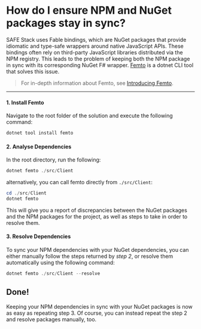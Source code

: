 # How do I ensure NPM and NuGet packages stay in sync?
SAFE Stack uses Fable bindings, which are NuGet packages that provide idiomatic and type-safe wrappers around native JavaScript APIs. These bindings often rely on third-party JavaScript libraries distributed via the NPM registry. This leads to the problem of keeping both the NPM package in sync with its corresponding NuGet F# wrapper. [Femto](https://github.com/Zaid-Ajaj/Femto) is a dotnet CLI tool that solves this issue.

> For in-depth information about Femto, see [Introducing Femto](https://fable.io/blog/2019/2019-06-29-Introducing-Femto.html).

---

#### 1. Install Femto
Navigate to the root folder of the solution and execute the following command:
```powershell
dotnet tool install femto
```

#### 2. Analyse Dependencies
In the root directory, run the following:
```powershell
dotnet femto ./src/Client
```

alternatively, you can call femto directly from `./src/Client`:

```powershell
cd ./src/Client
dotnet femto
```

This will give you a report of discrepancies between the NuGet packages and the NPM packages for the project, as well as steps to take in order to resolve them.

#### 3. Resolve Dependencies
To sync your NPM dependencies with your NuGet dependencies, you can either manually follow the steps returned by *step 2*, or resolve them automatically using the following command:
```powershell
dotnet femto ./src/Client --resolve
```

## Done!
Keeping your NPM dependencies in sync with your NuGet packages is now as easy as repeating step 3. Of course, you can instead repeat the step 2 and resolve packages manually, too.